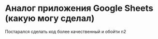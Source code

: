 # Аналог приложения Google Sheets (какую могу сделал)

Постарался сделать код более качественный и обойти n2